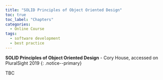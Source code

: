 ```yaml
---
title: "SOLID Principles of Object Oriented Design"
toc: true
toc_label: "Chapters"
categories:
  - Online Course
tags:
  - software development
  - best practice
---
```


**SOLID Principles of Object Oriented Design** - Cory House, accessed on PluralSight 2019
{: .notice--primary}

TBC